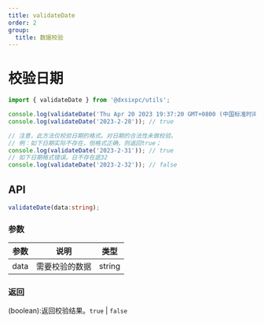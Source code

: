 ```yaml
---
title: validateDate
order: 2
group:
  title: 数据校验
---
```


# 校验日期

```js
import { validateDate } from '@dxsixpc/utils';

console.log(validateDate('Thu Apr 20 2023 19:37:20 GMT+0800 (中国标准时间)')); // true
console.log(validateDate('2023-2-28')); // true

// 注意，此方法仅校验日期的格式。对日期的合法性未做校验。
// 例：如下日期实际不存在，但格式正确，则返回true；
console.log(validateDate('2023-2-31')); // true
// 如下日期格式错误。日不存在底32
console.log(validateDate('2023-2-32')); // false
```

## API

```typescript
validateDate(data:string);
```

### 参数

| 参数 | 说明           | 类型   |
| ---- | -------------- | ------ |
| data | 需要校验的数据 | string |

### 返回

(boolean):返回校验结果。`true` | `false`
